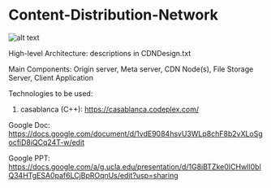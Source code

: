 # Content-Distribution-Network

![alt text](https://camo.githubusercontent.com/deaa7f4d92755300dbf9c4b045a25fbfa321c5c8/68747470733a2f2f6431623130626d6c76716162636f2e636c6f756466726f6e742e6e65742f6174746163682f693564337238326d3163303564702f686331686b6c723576377975392f6937626e756c78326565366e2f63733138387069632e706e67)

High-level Architecture: descriptions in CDNDesign.txt

Main Components: Origin server, Meta server, CDN Node(s), File Storage Server, Client Application


Technologies to be used:

1. casablanca (C++): https://casablanca.codeplex.com/

Google Doc: https://docs.google.com/document/d/1vdE9084hsvU3WLp8chF8b2vXLoSgocfiD8iQCq24T-w/edit

Google PPT: https://docs.google.com/a/g.ucla.edu/presentation/d/1G8iBTZke0ICHwlI0blQ34HTgESA0paf6LCjBpROqnUs/edit?usp=sharing
